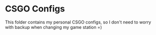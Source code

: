 # CSGO Configs

This folder contains my personal CSGO configs, so I don't need to worry with backup when changing my game station =)